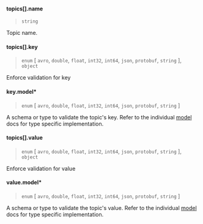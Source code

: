 #### topics[].name

> `string`

Topic name.

#### topics[].key

> `enum` [ `avro`, `double`, `float`, `int32`, `int64`, `json`, `protobuf`, `string` ], `object`

Enforce validation for key

#### key.model\*

> `enum` [ `avro`, `double`, `float`, `int32`, `int64`, `json`, `protobuf`, `string` ]

A schema or type to validate the topic's key. Refer to the individual [model](../../models) docs for type specific implementation.

#### topics[].value

> `enum` [ `avro`, `double`, `float`, `int32`, `int64`, `json`, `protobuf`, `string` ], `object`

Enforce validation for value

#### value.model\*

> `enum` [ `avro`, `double`, `float`, `int32`, `int64`, `json`, `protobuf`, `string` ]

A schema or type to validate the topic's value. Refer to the individual [model](../../models) docs for type specific implementation.
